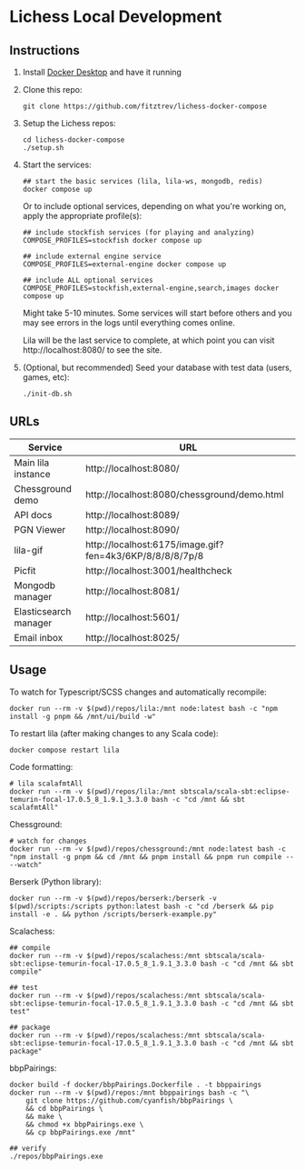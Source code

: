# Lichess Local Development

## Instructions

1. Install [Docker Desktop](https://www.docker.com/products/docker-desktop/) and have it running

1. Clone this repo:

    ```
    git clone https://github.com/fitztrev/lichess-docker-compose
    ```

1. Setup the Lichess repos:

    ```
    cd lichess-docker-compose
    ./setup.sh
    ```

1. Start the services:

    ```
    ## start the basic services (lila, lila-ws, mongodb, redis)
    docker compose up
    ```

    Or to include optional services, depending on what you're working on, apply the appropriate profile(s):

    ```
    ## include stockfish services (for playing and analyzing)
    COMPOSE_PROFILES=stockfish docker compose up

    ## include external engine service
    COMPOSE_PROFILES=external-engine docker compose up

    ## include ALL optional services
    COMPOSE_PROFILES=stockfish,external-engine,search,images docker compose up
    ```

    Might take 5-10 minutes. Some services will start before others and you may see errors in the logs until everything comes online.

    Lila will be the last service to complete, at which point you can visit http://localhost:8080/ to see the site.

1. (Optional, but recommended) Seed your database with test data (users, games, etc):

    ```
    ./init-db.sh
    ```

## URLs

| Service               | URL                                                      |
| --------------------- | -------------------------------------------------------- |
| Main lila instance    | http://localhost:8080/                                   |
| Chessground demo      | http://localhost:8080/chessground/demo.html              |
| API docs              | http://localhost:8089/                                   |
| PGN Viewer            | http://localhost:8090/                                   |
| lila-gif              | http://localhost:6175/image.gif?fen=4k3/6KP/8/8/8/8/7p/8 |
| Picfit                | http://localhost:3001/healthcheck                        |
| Mongodb manager       | http://localhost:8081/                                   |
| Elasticsearch manager | http://localhost:5601/                                   |
| Email inbox           | http://localhost:8025/                                   |

## Usage

To watch for Typescript/SCSS changes and automatically recompile:

```
docker run --rm -v $(pwd)/repos/lila:/mnt node:latest bash -c "npm install -g pnpm && /mnt/ui/build -w"
```

To restart lila (after making changes to any Scala code):

```
docker compose restart lila
```

Code formatting:

```
# lila scalafmtAll
docker run --rm -v $(pwd)/repos/lila:/mnt sbtscala/scala-sbt:eclipse-temurin-focal-17.0.5_8_1.9.1_3.3.0 bash -c "cd /mnt && sbt scalafmtAll"
```

Chessground:

```
# watch for changes
docker run --rm -v $(pwd)/repos/chessground:/mnt node:latest bash -c "npm install -g pnpm && cd /mnt && pnpm install && pnpm run compile -- --watch"
```

Berserk (Python library):

```
docker run --rm -v $(pwd)/repos/berserk:/berserk -v $(pwd)/scripts:/scripts python:latest bash -c "cd /berserk && pip install -e . && python /scripts/berserk-example.py"
```

Scalachess:

```
## compile
docker run --rm -v $(pwd)/repos/scalachess:/mnt sbtscala/scala-sbt:eclipse-temurin-focal-17.0.5_8_1.9.1_3.3.0 bash -c "cd /mnt && sbt compile"

## test
docker run --rm -v $(pwd)/repos/scalachess:/mnt sbtscala/scala-sbt:eclipse-temurin-focal-17.0.5_8_1.9.1_3.3.0 bash -c "cd /mnt && sbt test"

## package
docker run --rm -v $(pwd)/repos/scalachess:/mnt sbtscala/scala-sbt:eclipse-temurin-focal-17.0.5_8_1.9.1_3.3.0 bash -c "cd /mnt && sbt package"
```

bbpPairings:

```
docker build -f docker/bbpPairings.Dockerfile . -t bbppairings
docker run --rm -v $(pwd)/repos:/mnt bbppairings bash -c "\
    git clone https://github.com/cyanfish/bbpPairings \
    && cd bbpPairings \
    && make \
    && chmod +x bbpPairings.exe \
    && cp bbpPairings.exe /mnt"

## verify
./repos/bbpPairings.exe
```

